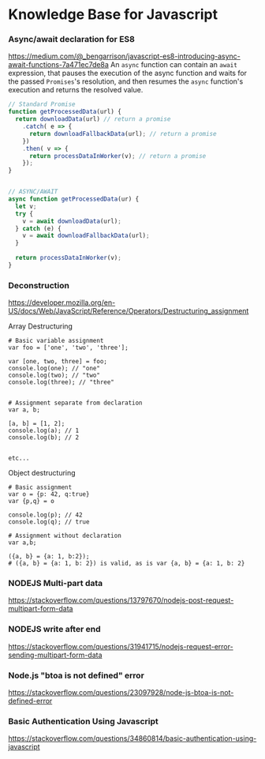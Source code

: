 # Knowledge Base for Javascript

### Async/await declaration for ES8
https://medium.com/@_bengarrison/javascript-es8-introducing-async-await-functions-7a471ec7de8a
An `async` function can contain an `await` expression, that pauses the execution of the async function and waits for the passed `Promises`'s resolution, and then resumes the `async` function's execution and returns the resolved value.
```Javascript
// Standard Promise
function getProcessedData(url) {
  return downloadData(url) // return a promise
    .catch( e => {
      return downloadFallbackData(url); // return a promise
    })
    .then( v => {
      return processDataInWorker(v); // return a promise
    });
}


// ASYNC/AWAIT
async function getProcessedData(ur) {
  let v;
  try {
    v = await downloadData(url);
  } catch (e) {
    v = await downloadFallbackData(url);
  }
  
  return processDataInWorker(v);
}
```

### Deconstruction
https://developer.mozilla.org/en-US/docs/Web/JavaScript/Reference/Operators/Destructuring_assignment

Array Destructuring
```
# Basic variable assignment
var foo = ['one', 'two', 'three'];

var [one, two, three] = foo;
console.log(one); // "one"
console.log(two); // "two"
console.log(three); // "three"


# Assignment separate from declaration
var a, b;

[a, b] = [1, 2];
console.log(a); // 1
console.log(b); // 2


etc...
```


Object destructuring
```
# Basic assignment
var o = {p: 42, q:true}
var {p,q} = o

console.log(p); // 42
console.log(q); // true

# Assignment without declaration
var a,b;

({a, b} = {a: 1, b:2});
# ({a, b} = {a: 1, b: 2}) is valid, as is var {a, b} = {a: 1, b: 2}
```


### NODEJS Multi-part data
https://stackoverflow.com/questions/13797670/nodejs-post-request-multipart-form-data

### NODEJS write after end
https://stackoverflow.com/questions/31941715/nodejs-request-error-sending-multipart-form-data

### Node.js "btoa is not defined" error
https://stackoverflow.com/questions/23097928/node-js-btoa-is-not-defined-error

### Basic Authentication Using Javascript
https://stackoverflow.com/questions/34860814/basic-authentication-using-javascript
